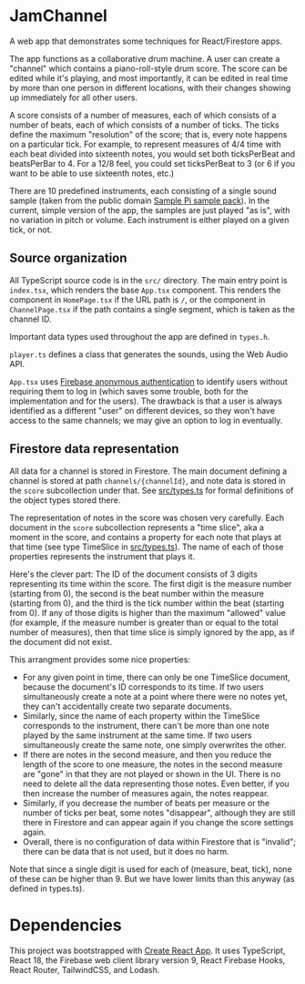 # JamChannel

A web app that demonstrates some techniques for React/Firestore apps.

The app functions as a collaborative drum machine. A user can create a
"channel" which contains a piano-roll-style drum score. The score can be edited
while it's playing, and most importantly, it can be edited in real time by more
than one person in different locations, with their changes showing up
immediately for all other users.

A score consists of a number of measures, each of which consists of a number of
beats, each of which consists of a number of ticks. The ticks define the
maximum "resolution" of the score; that is, every note happens on a particular
tick. For example, to represent measures of 4/4 time with each beat divided
into sixteenth notes, you would set both ticksPerBeat and beatsPerBar to 4. For
a 12/8 feel, you could set ticksPerBeat to 3 (or 6 if you want to be able to
use sixteenth notes, etc.)

There are 10 predefined instruments, each consisting of a single sound sample
(taken from the public domain [Sample Pi sample
pack](https://www.reddit.com/r/WeAreTheMusicMakers/comments/mxopbn/a_good_resource_for_beginners_sample_pi_a/)).
In the current, simple version of the app, the samples are just played "as is",
with no variation in pitch or volume. Each instrument is either played on a
given tick, or not.

## Source organization

All TypeScript source code is in the `src/` directory. The main entry point is
`index.tsx`, which renders the base `App.tsx` component. This renders the
component in `HomePage.tsx` if the URL path is `/`, or the component in
`ChannelPage.tsx` if the path contains a single segment, which is taken as the
channel ID.

Important data types used throughout the app are defined in `types.h`.

`player.ts` defines a class that generates the sounds, using the Web Audio API.

`App.tsx` uses [Firebase anonymous
authentication](https://firebase.google.com/docs/auth/web/anonymous-auth#web-version-9)
to identify users without requiring them to log in (which saves some trouble,
both for the implementation and for the users). The drawback is that a user is
always identified as a different "user" on different devices, so they won't
have access to the same channels; we may give an option to log in eventually.

## Firestore data representation

All data for a channel is stored in Firestore. The main document defining a
channel is stored at path `channels/{channelId}`, and note data is stored in
the `score` subcollection under that. See [src/types.ts](src/types.ts) for
formal definitions of the object types stored there.

The representation of notes in the score was chosen very carefully. Each
document in the `score` subcollection represents a "time slice", aka a moment
in the score, and contains a property for each note that plays at that time
(see type TimeSlice in [src/types.ts](src/types.ts)). The name of each of those
properties represents the instrument that plays it.

Here's the clever part: The ID of the document consists of 3 digits
representing its time within the score. The first digit is the measure number
(starting from 0), the second is the beat number within the measure (starting
from 0), and the third is the tick number within the beat (starting from 0). If
any of those digits is higher than the maximum "allowed" value (for example, if
the measure number is greater than or equal to the total number of measures),
then that time slice is simply ignored by the app, as if the document did not
exist.

This arrangment provides some nice properties:
* For any given point in time, there can only be one TimeSlice document,
  because the document's ID corresponds to its time. If two users
  simultaneously create a note at a point where there were no notes yet, they
  can't accidentally create two separate documents.
* Similarly, since the name of each property within the TimeSlice corresponds
  to the instrument, there can't be more than one note played by the same
  instrument at the same time. If two users simultaneously create the same
  note, one simply overwrites the other.
* If there are notes in the second measure, and then you reduce the length of
  the score to one measure, the notes in the second measure are "gone" in that
  they are not played or shown in the UI. There is no need to delete all the
  data representing those notes. Even better, if you then increase the number
  of measures again, the notes reappear.
* Similarly, if you decrease the number of beats per measure or the number of
  ticks per beat, some notes "disappear", although they are still there in
  Firestore and can appear again if you change the score settings again.
* Overall, there is no configuration of data within Firestore that is
  "invalid"; there can be data that is not used, but it does no harm.

Note that since a single digit is used for each of (measure, beat, tick), none
of these can be higher than 9. But we have lower limits than this anyway (as
defined in types.ts).

# Dependencies

This project was bootstrapped with [Create React
App](https://github.com/facebook/create-react-app). It uses TypeScript, React
18, the Firebase web client library version 9, React Firebase Hooks, React
Router, TailwindCSS, and Lodash.

